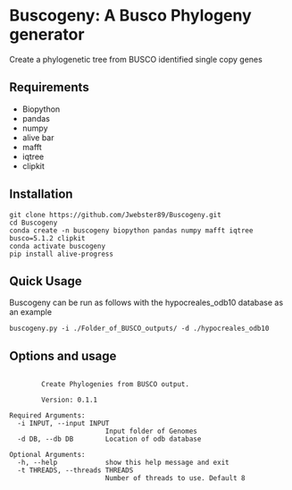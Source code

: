 # Buscogeny: A Busco Phylogeny generator
Create a phylogenetic tree from BUSCO identified single copy genes

## Requirements
- Biopython
- pandas
- numpy
- alive bar
- mafft
- iqtree
- clipkit

## Installation
```
git clone https://github.com/Jwebster89/Buscogeny.git
cd Buscogeny
conda create -n buscogeny biopython pandas numpy mafft iqtree busco=5.1.2 clipkit
conda activate buscogeny
pip install alive-progress
```


## Quick Usage
Buscogeny can be run as follows with the hypocreales_odb10 database as an example

`buscogeny.py -i ./Folder_of_BUSCO_outputs/ -d ./hypocreales_odb10`

	
## Options and usage
```

        Create Phylogenies from BUSCO output.

        Version: 0.1.1

Required Arguments:
  -i INPUT, --input INPUT
                        Input folder of Genomes
  -d DB, --db DB        Location of odb database

Optional Arguments:
  -h, --help            show this help message and exit
  -t THREADS, --threads THREADS
                        Number of threads to use. Default 8


```
